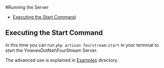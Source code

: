 ﻿#Running the Server

- [Executing the Start Command](#running)

<a name="running"></a>
## Executing the Start Command
In this time you can run `php artisan fourstream:start` in your terminal to start the YnievesDotNet\FourStream Server.

The advanced use is explained in [Examples](examples/) directory.